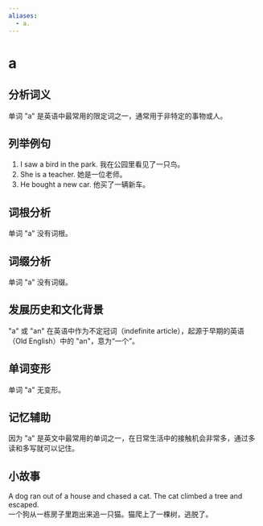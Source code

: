 ```yaml
---
aliases:
  - a.
---
```

# a

## 分析词义

  

单词 "a" 是英语中最常用的限定词之一，通常用于非特定的事物或人。

  

## 列举例句

  

1.  I saw a bird in the park. 我在公园里看见了一只鸟。
2.  She is a teacher. 她是一位老师。
3.  He bought a new car. 他买了一辆新车。

  

## 词根分析

  

单词 "a" 没有词根。

  

## 词缀分析

  

单词 "a" 没有词缀。

  

## 发展历史和文化背景

  

"a" 或 "an" 在英语中作为不定冠词（indefinite article），起源于早期的英语（Old English）中的 "an"，意为“一个”。

  

## 单词变形

  

单词 "a" 无变形。

  

## 记忆辅助

  

因为 "a" 是英文中最常用的单词之一，在日常生活中的接触机会非常多，通过多读和多写就可以记住。

  

## 小故事

  

A dog ran out of a house and chased a cat. The cat climbed a tree and escaped.  
一个狗从一栋房子里跑出来追一只猫。猫爬上了一棵树，逃脱了。
